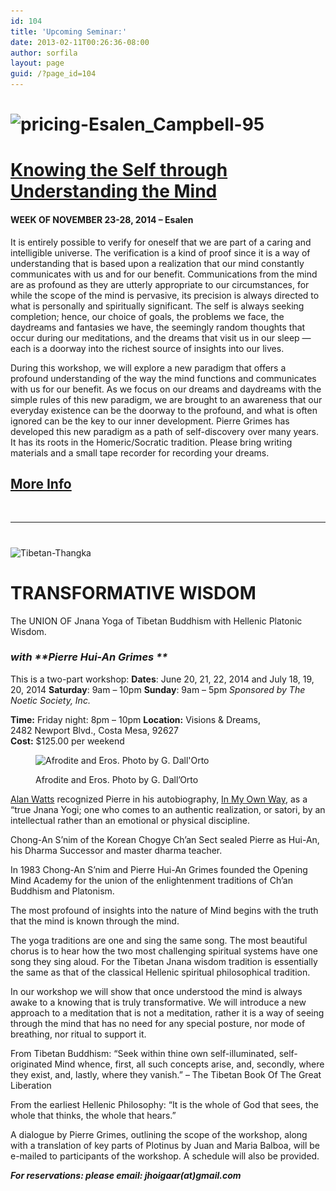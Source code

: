 ```yaml
---
id: 104
title: 'Upcoming Seminar:'
date: 2013-02-11T00:26:36-08:00
author: sorfila
layout: page
guid: /?page_id=104
---
```

# <img class="alignnone size-large wp-image-787" src="/assets/images/wp-content/uploads/2013/02/pricing-Esalen_Campbell-95-940x626.jpg" alt="pricing-Esalen_Campbell-95" width="850" height="566" srcset="/assets/images/wp-content/uploads/2013/02/pricing-Esalen_Campbell-95-940x626.jpg 940w, /wp-content/uploads/2013/02/pricing-Esalen_Campbell-95-450x300.jpg 450w, /wp-content/uploads/2013/02/pricing-Esalen_Campbell-95.jpg 1500w" sizes="(max-width: 850px) 100vw, 850px" />

# <a href="https://www.esalen.org/workshop/week-november-23-28/knowing-self-through-understanding-mind" target="_blank">Knowing the Self through Understanding the Mind</a>

#### WEEK OF NOVEMBER 23-28, 2014 &#8211; Esalen

It is entirely possible to verify for oneself that we are part of a caring and intelligible universe. The verification is a kind of proof since it is a way of understanding that is based upon a realization that our mind constantly communicates with us and for our benefit. Communications from the mind are as profound as they are utterly appropriate to our circumstances, for while the scope of the mind is pervasive, its precision is always directed to what is personally and spiritually significant. The self is always seeking completion; hence, our choice of goals, the problems we face, the daydreams and fantasies we have, the seemingly random thoughts that occur during our meditations, and the dreams that visit us in our sleep — each is a doorway into the richest source of insights into our lives.

During this workshop, we will explore a new paradigm that offers a profound understanding of the way the mind functions and communicates with us for our benefit. As we focus on our dreams and daydreams with the simple rules of this new paradigm, we are brought to an awareness that our everyday existence can be the doorway to the profound, and what is often ignored can be the key to our inner development. Pierre Grimes has developed this new paradigm as a path of self-discovery over many years. It has its roots in the Homeric/Socratic tradition. Please bring writing materials and a small tape recorder for recording your dreams.

## <a title="Link to Esalen" href="https://www.esalen.org/workshop/week-november-23-28/knowing-self-through-understanding-mind" target="_blank">More Info</a>

&nbsp;

* * *

#

#

<img class="alignnone  wp-image-631" src="/assets/images/wp-content/uploads/2013/02/742px-Tibetan_Thangka_anonymous_private_collection.jpg" alt="Tibetan-Thangka" width="445" height="614" srcset="/assets/images/wp-content/uploads/2013/02/742px-Tibetan_Thangka_anonymous_private_collection.jpg 742w, /wp-content/uploads/2013/02/742px-Tibetan_Thangka_anonymous_private_collection-217x300.jpg 217w" sizes="(max-width: 445px) 100vw, 445px" />

# TRANSFORMATIVE WISDOM

The UNION OF Jnana Yoga of Tibetan Buddhism with Hellenic Platonic Wisdom.

### _with **Pierre Hui-An Grimes **_

This is a two-part workshop:
**Dates**: June 20, 21, 22, 2014 and July 18, 19, 20, 2014
**Saturday**: 9am – 10pm
**Sunday**: 9am – 5pm
_Sponsored by The Noetic Society, Inc._

**Time:** Friday night: 8pm – 10pm
**Location:** Visions & Dreams,  
2482 Newport Blvd., Costa Mesa, 92627  
**Cost:** $125.00 per weekend<figure id="attachment_580" aria-describedby="caption-attachment-580" style="width: 450px" class="wp-caption alignnone">

<img class="size-full wp-image-580" src="/assets/images/wp-content/uploads/2013/10/450px-DSC00253_-_Afrodite_ed_Eros_-_Scultura_tardo-ellenistica_-_Foto_G._DallOrto.jpg" alt="Afrodite and Eros. Photo by G. Dall'Orto" width="450" height="600" srcset="/assets/images/wp-content/uploads/2013/10/450px-DSC00253_-_Afrodite_ed_Eros_-_Scultura_tardo-ellenistica_-_Foto_G._DallOrto.jpg 450w, /wp-content/uploads/2013/10/450px-DSC00253_-_Afrodite_ed_Eros_-_Scultura_tardo-ellenistica_-_Foto_G._DallOrto-225x300.jpg 225w" sizes="(max-width: 450px) 100vw, 450px" /> <figcaption id="caption-attachment-580" class="wp-caption-text">Afrodite and Eros. Photo by G. Dall&#8217;Orto</figcaption></figure>

<a href="https://en.wikipedia.org/wiki/Alan_Watts" target="_blank">Alan Watts</a> recognized Pierre in his autobiography, <a href="https://www.amazon.com/In-My-Own-Way-Autobiography/dp/1577315847" target="_blank">In My Own Way</a>, as a “true Jnana Yogi; one who comes to an authentic realization, or satori, by an intellectual rather than an emotional or physical discipline.

Chong-An S’nim of the Korean Chogye Ch’an Sect sealed Pierre as Hui-An, his Dharma Successor and master dharma teacher.

In 1983 Chong-An S’nim and Pierre Hui-An Grimes founded the Opening Mind Academy for the union of the enlightenment traditions of Ch’an Buddhism and Platonism.

The most profound of insights into the nature of Mind begins with the truth that the mind is known through the mind.

The yoga traditions are one and sing the same song. The most beautiful chorus is to hear how the two most challenging spiritual systems have one song they sing aloud. For the Tibetan Jnana wisdom tradition is essentially the same as that of the classical Hellenic spiritual philosophical tradition.

In our workshop we will show that once understood the mind is always awake to a knowing that is truly transformative. We will introduce a new approach to a meditation that is not a meditation, rather it is a way of seeing through the mind that has no need for any special posture, nor mode of breathing, nor ritual to support it.

From Tibetan Buddhism: “Seek within thine own self-illuminated, self-originated Mind whence, first, all such concepts arise, and, secondly, where they exist, and, lastly, where they vanish.” &#8211; The Tibetan Book Of The Great Liberation

From the earliest Hellenic Philosophy: “It is the whole of God that sees, the whole that thinks, the whole that hears.”

A dialogue by Pierre Grimes, outlining the scope of the workshop, along with a translation of key parts of Plotinus by Juan and Maria Balboa, will be e-mailed to participants of the workshop. A schedule will also be provided.

**_For reservations: please email: jhoigaar(at)gmail.com_**

&nbsp;
